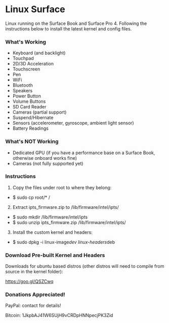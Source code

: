 # Linux Surface

Linux running on the Surface Book and Surface Pro 4. Following the instructions below to install the latest kernel and config files.


### What's Working

* Keyboard (and backlight)
* Touchpad
* 2D/3D Acceleration
* Touchscreen
* Pen
* WiFi
* Bluetooth
* Speakers
* Power Button
* Volume Buttons
* SD Card Reader
* Cameras (partial support)
* Suspend/Hibernate
* Sensors (accelerometer, gyroscope, ambient light sensor)
* Battery Readings

### What's NOT Working

* Dedicated GPU (if you have a performance base on a Surface Book, otherwise onboard works fine)
* Cameras (not fully supported yet)

### Instructions

1. Copy the files under root to where they belong:
  * $ sudo cp root/* /
2. Extract ipts_firmware.zip to /lib/firmware/intel/ipts/
  * $ sudo mkdir /lib/firmware/intel/ipts
  * $ sudo unzip ipts_firmware.zip /lib/firmware/intel/ipts/
3. Install the custom kernel and headers:
  * $ sudo dpkg -i linux-image*dev linux-headers*deb

### Download Pre-built Kernel and Headers

Downloads for ubuntu based distros (other distros will need to compile from source in the kernel folder):

https://goo.gl/QSZCwq

### Donations Appreciated!

PayPal: contact for details!

Bitcoin: 1JkpbAJ41W6SUjH9vCRDpHNNpecjPK3Zid
